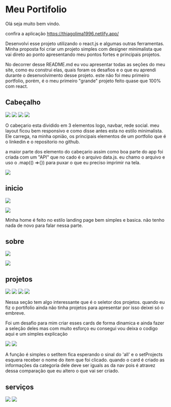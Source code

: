 # Meu Portifolio
Olá seja muito bem vindo.

confira a aplicação https://thiagolima1996.netlify.app/

Desenvolvi esse projeto utilizando o react.js e algumas outras ferramentas. Minha proposta foi criar um projeto simples com designer minimalista que vai direto ao ponto apresentando meu pontos fortes e principais projetos.

No decorrer desse README.md eu vou apresentar todas as seções do meu site, como eu construi elas, quais foram os desafios e o que eu aprendi durante o desenvolvimento desse projeto. este não foi meu primeiro portfolio, porém, é o meu primeiro "grande" projeto feito quase que 100% com react.

## Cabeçalho

![](./readme/cabecalho/cabecalho.png)
![](./readme/cabecalho/cabecalho_sobre.png)
![](./readme/cabecalho/cabecalho_mobile.png)
![](./readme/cabecalho/cabecalho_mobile_humburgue.png)

O cabeçario esta dividido em 3 elementos logo, navbar, rede social. meu layout ficou bem responsivo e como disse antes esta no estilo minimalista. Ele carrega, na minha opnião, os principais elementos de um portfolio que é o linkedin e o repositorio no github.

a maior parte dos elemento do cabeçario assim como boa parte do app foi criada com um "API" que no cado é o arquivo data.js. eu chamo o arquivo e uso o .map(() =>{}) para puxar o que eu preciso imprimir na tela. 

![](./readme/cabecalho/socials.png)


## inicio 

![](./readme/inicio/inicio.png)

![](./readme/inicio/inicio_mobile.png)

Minha home é feito no estilo landing page bem simples e basica. não tenho nada de novo para falar nessa parte.

## sobre

![](./readme/sobre/sobre.png)

![](./readme/sobre/sobre_mobile.png)

## projetos

![](./readme/projetos/projetos.png)
![](./readme/projetos/projetos_mobile.png)
![](./readme/projetos/projetos_mobile_card.png)
![](./readme/projetos/projetos_mobile_seletor.png)

Nessa seção tem algo interessante que é o seletor dos projetos. quando eu fiz o portifolio ainda não tinha projetos para apresentar por isso deixei só o embreve. 

Foi um desafio para mim criar esses cards de forma dinamica e ainda fazer a seleção deles mas com muito esforço eu consegui vou deixa o codigo aqui e um simples explicação


![](./readme/projetos/projeto_function.png)
![](./readme/projetos/projeto_data.png)


A função é simples o setItem fica esperando o sinal do 'all' e o setProjects esquera receber o nome do item que foi clicado. quando o card é criado as informações da categoria dele deve ser iguals as da nav pois é atravez dessa comparação que eu altero o que vai ser criado. 

## serviços 

![](./readme/servicos/servicos.png)
![](./readme/servicos/servicos_mobile.png)
